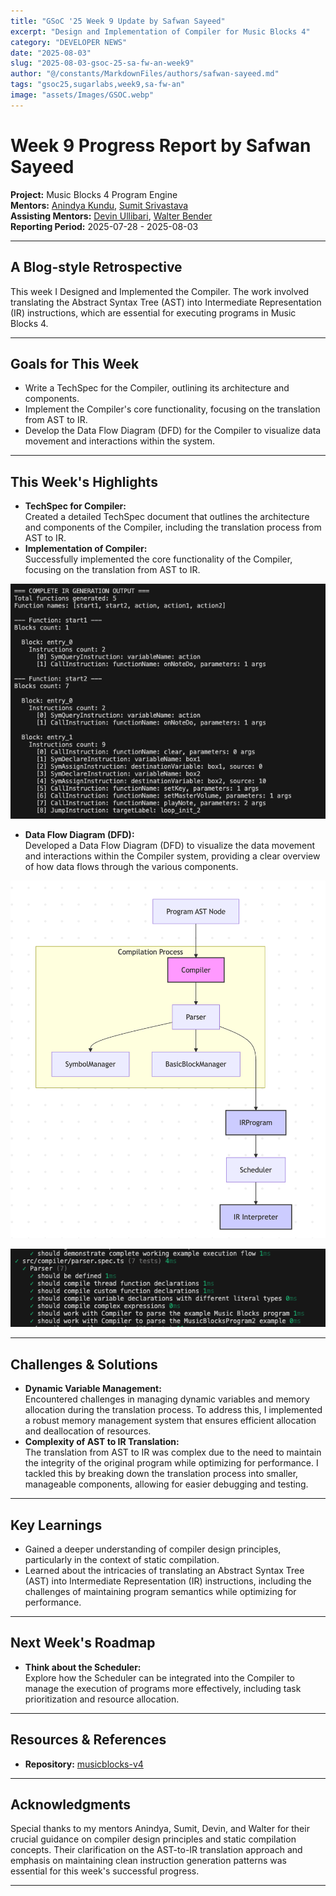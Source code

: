 ```yaml
---
title: "GSoC '25 Week 9 Update by Safwan Sayeed"
excerpt: "Design and Implementation of Compiler for Music Blocks 4"
category: "DEVELOPER NEWS"
date: "2025-08-03"
slug: "2025-08-03-gsoc-25-sa-fw-an-week9"
author: "@/constants/MarkdownFiles/authors/safwan-sayeed.md"
tags: "gsoc25,sugarlabs,week9,sa-fw-an"
image: "assets/Images/GSOC.webp"
---
```


<!-- markdownlint-disable -->

# Week 9 Progress Report by Safwan Sayeed

**Project:** Music Blocks 4 Program Engine  
**Mentors:** [Anindya Kundu](https://github.com/meganindya/), [Sumit Srivastava](https://github.com/sum2it)  
**Assisting Mentors:** [Devin Ullibari](https://github.com/pikurasa/), [Walter Bender](https://github.com/walterbender)  
**Reporting Period:** 2025-07-28 - 2025-08-03

---

## A Blog-style Retrospective

This week I Designed and Implemented the Compiler. The work involved translating the Abstract Syntax Tree (AST) into Intermediate Representation (IR) instructions, which are essential for executing programs in Music Blocks 4.

---

## Goals for This Week

- Write a TechSpec for the Compiler, outlining its architecture and components.
- Implement the Compiler's core functionality, focusing on the translation from AST to IR.
- Develop the Data Flow Diagram (DFD) for the Compiler to visualize data movement and interactions within the system.
---

## This Week's Highlights

- **TechSpec for Compiler:**  
  Created a detailed TechSpec document that outlines the architecture and components of the Compiler, including the translation process from AST to IR.
- **Implementation of Compiler:**  
  Successfully implemented the core functionality of the Compiler, focusing on the translation from AST to IR.

![AST Converted to IR](/assets/Developers/Safwan/AST-IR.png)
- **Data Flow Diagram (DFD):**  
  Developed a Data Flow Diagram (DFD) to visualize the data movement and interactions within the Compiler system, providing a clear overview of how data flows through the various components.

![Data Flow Diagram](/assets/Developers/Safwan/compiler-dfd.png)

![Comprehensive Tests](/assets/Developers/Safwan/Compiler-test.png)

---

## Challenges & Solutions

- **Dynamic Variable Management:**  
  Encountered challenges in managing dynamic variables and memory allocation during the translation process. To address this, I implemented a robust memory management system that ensures efficient allocation and deallocation of resources.
- **Complexity of AST to IR Translation:**  
  The translation from AST to IR was complex due to the need to maintain the integrity of the original program while optimizing for performance. I tackled this by breaking down the translation process into smaller, manageable components, allowing for easier debugging and testing.


---

## Key Learnings

- Gained a deeper understanding of compiler design principles, particularly in the context of static compilation.
- Learned about the intricacies of translating an Abstract Syntax Tree (AST) into Intermediate Representation (IR) instructions, including the challenges of maintaining program semantics while optimizing for performance.
---

## Next Week's Roadmap

- **Think about the Scheduler:**  
  Explore how the Scheduler can be integrated into the Compiler to manage the execution of programs more effectively, including task prioritization and resource allocation.

---

## Resources & References

- **Repository:** [musicblocks-v4](https://github.com/sugarlabs/musicblocks-v4)

---

## Acknowledgments

Special thanks to my mentors Anindya, Sumit, Devin, and Walter for their crucial guidance on compiler design principles and static compilation concepts. Their clarification on the AST-to-IR translation approach and emphasis on maintaining clean instruction generation patterns was essential for this week's successful progress.

---